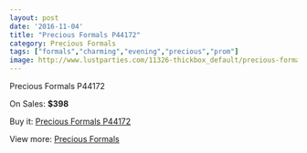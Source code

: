 ```yaml
---
layout: post
date: '2016-11-04'
title: "Precious Formals P44172"
category: Precious Formals
tags: ["formals","charming","evening","precious","prom"]
image: http://www.lustparties.com/11326-thickbox_default/precious-formals-p44172.jpg
---
```

Precious Formals P44172

On Sales: **$398**
<a href="https://www.lustparties.com/en/precious-formals/4063-precious-formals-p44172.html"><amp-img layout="responsive" width="600" height="600" src="//www.lustparties.com/11326-thickbox_default/precious-formals-p44172.jpg" alt="Precious Formals P44172 0" /></a>
<a href="https://www.lustparties.com/en/precious-formals/4063-precious-formals-p44172.html"><amp-img layout="responsive" width="600" height="600" src="//www.lustparties.com/11327-thickbox_default/precious-formals-p44172.jpg" alt="Precious Formals P44172 1" /></a>

Buy it: [Precious Formals P44172](https://www.lustparties.com/en/precious-formals/4063-precious-formals-p44172.html "Precious Formals P44172")

View more: [Precious Formals](https://www.lustparties.com/en/18-precious-formals "Precious Formals")
